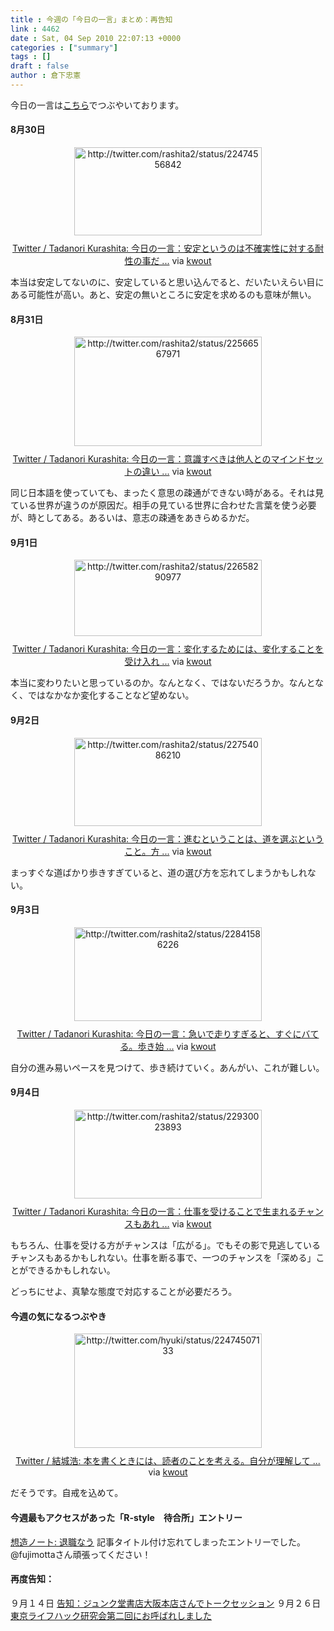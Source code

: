 ```yaml
---
title : 今週の「今日の一言」まとめ：再告知
link : 4462
date : Sat, 04 Sep 2010 22:07:13 +0000
categories : ["summary"]
tags : []
draft : false
author : 倉下忠憲
---
```


今日の一言は<a href="http://twitter.com/rashita2">こちら</a>でつぶやいております。
 
<h4>8月30日</h4>
<div class="kwout" style="text-align: center;"><img src="http://kwout.com/cutout/x/d4/c7/gyj_bor_w300.jpg" alt="http://twitter.com/rashita2/status/22474556842" title="Twitter / Tadanori Kurashita: 今日の一言：安定というのは不確実性に対する耐性の事だ ..." width="300" height="141" style="border: none;" usemap="#map_xd4c7gyj" /><map id="map_xd4c7gyj" name="map_xd4c7gyj"><area coords="13,67,61,72" href="http://twitter.com/rashita2/status/22474556842" alt="" shape="rect" /><area coords="13,89,37,113" href="http://twitter.com/rashita2" alt="" shape="rect" /><area coords="47,89,105,104" href="http://twitter.com/rashita2" alt="" shape="rect" /></map><p style="margin-top: 10px; text-align: center;"><a href="http://twitter.com/rashita2/status/22474556842">Twitter / Tadanori Kurashita: 今日の一言：安定というのは不確実性に対する耐性の事だ ...</a> via <a href="http://kwout.com/quote/xd4c7gyj">kwout</a></p></div>
<!--more-->
本当は安定してないのに、安定していると思い込んでると、だいたいえらい目にある可能性が高い。あと、安定の無いところに安定を求めるのも意味が無い。
<h4>8月31日</h4>
<div class="kwout" style="text-align: center;"><img src="http://kwout.com/cutout/h/4g/uh/rwd_bor_w300.jpg" alt="http://twitter.com/rashita2/status/22566567971" title="Twitter / Tadanori Kurashita: 今日の一言：意識すべきは他人とのマインドセットの違い ..." width="300" height="175" style="border: none;" usemap="#map_h4guhrwd" /><map id="map_h4guhrwd" name="map_h4guhrwd"><area coords="12,102,60,107" href="http://twitter.com/rashita2/status/22566567971" alt="" shape="rect" /><area coords="12,124,35,148" href="http://twitter.com/rashita2" alt="" shape="rect" /><area coords="46,124,104,138" href="http://twitter.com/rashita2" alt="" shape="rect" /></map><p style="margin-top: 10px; text-align: center;"><a href="http://twitter.com/rashita2/status/22566567971">Twitter / Tadanori Kurashita: 今日の一言：意識すべきは他人とのマインドセットの違い ...</a> via <a href="http://kwout.com/quote/h4guhrwd">kwout</a></p></div>
同じ日本語を使っていても、まったく意思の疎通ができない時がある。それは見ている世界が違うのが原因だ。相手の見ている世界に合わせた言葉を使う必要が、時としてある。あるいは、意志の疎通をあきらめるかだ。
<h4>9月1日</h4>
<div class="kwout" style="text-align: center;"><img src="http://kwout.com/cutout/b/pj/mb/qs2_bor_w300.jpg" alt="http://twitter.com/rashita2/status/22658290977" title="Twitter / Tadanori Kurashita: 今日の一言：変化するためには、変化することを受け入れ ..." width="300" height="122" style="border: none;" usemap="#map_bpjmbqs2" /><map id="map_bpjmbqs2" name="map_bpjmbqs2"><area coords="13,48,56,54" href="http://twitter.com/rashita2/status/22658290977" alt="" shape="rect" /><area coords="13,70,36,94" href="http://twitter.com/rashita2" alt="" shape="rect" /><area coords="47,70,105,84" href="http://twitter.com/rashita2" alt="" shape="rect" /></map><p style="margin-top: 10px; text-align: center;"><a href="http://twitter.com/rashita2/status/22658290977">Twitter / Tadanori Kurashita: 今日の一言：変化するためには、変化することを受け入れ ...</a> via <a href="http://kwout.com/quote/bpjmbqs2">kwout</a></p></div>
本当に変わりたいと思っているのか。なんとなく、ではないだろうか。なんとなく、ではなかなか変化することなど望めない。
<h4>9月2日</h4>
<div class="kwout" style="text-align: center;"><img src="http://kwout.com/cutout/n/86/z4/x5a_bor_w300.jpg" alt="http://twitter.com/rashita2/status/22754086210" title="Twitter / Tadanori Kurashita: 今日の一言：進むということは、道を選ぶということ。方 ..." width="300" height="141" style="border: none;" usemap="#map_n86z4x5a" /><map id="map_n86z4x5a" name="map_n86z4x5a"><area coords="12,67,58,72" href="http://twitter.com/rashita2/status/22754086210" alt="" shape="rect" /><area coords="12,89,35,113" href="http://twitter.com/rashita2" alt="" shape="rect" /><area coords="46,89,104,104" href="http://twitter.com/rashita2" alt="" shape="rect" /></map><p style="margin-top: 10px; text-align: center;"><a href="http://twitter.com/rashita2/status/22754086210">Twitter / Tadanori Kurashita: 今日の一言：進むということは、道を選ぶということ。方 ...</a> via <a href="http://kwout.com/quote/n86z4x5a">kwout</a></p></div>
まっすぐな道ばかり歩きすぎていると、道の選び方を忘れてしまうかもしれない。
<h4>9月3日</h4>
<div class="kwout" style="text-align: center;"><img src="http://kwout.com/cutout/7/ch/kp/mv7_bor_w300.jpg" alt="http://twitter.com/rashita2/status/22841586226" title="Twitter / Tadanori Kurashita: 今日の一言：急いで走りすぎると、すぐにバてる。歩き始 ..." width="300" height="150" style="border: none;" usemap="#map_7chkpmv7" /><map id="map_7chkpmv7" name="map_7chkpmv7"><area coords="13,67,57,73" href="http://twitter.com/rashita2/status/22841586226" alt="" shape="rect" /><area coords="13,98,36,121" href="http://twitter.com/rashita2" alt="" shape="rect" /><area coords="47,97,104,112" href="http://twitter.com/rashita2" alt="" shape="rect" /></map><p style="margin-top: 10px; text-align: center;"><a href="http://twitter.com/rashita2/status/22841586226">Twitter / Tadanori Kurashita: 今日の一言：急いで走りすぎると、すぐにバてる。歩き始 ...</a> via <a href="http://kwout.com/quote/7chkpmv7">kwout</a></p></div>
自分の進み易いペースを見つけて、歩き続けていく。あんがい、これが難しい。
<h4>9月4日</h4>
<div class="kwout" style="text-align: center;"><img src="http://kwout.com/cutout/9/xw/2z/8pm_bor_w300.jpg" alt="http://twitter.com/rashita2/status/22930023893" title="Twitter / Tadanori Kurashita: 今日の一言：仕事を受けることで生まれるチャンスもあれ ..." width="300" height="142" style="border: none;" usemap="#map_9xw2z8pm" /><map id="map_9xw2z8pm" name="map_9xw2z8pm"><area coords="14,68,42,73" href="http://twitter.com/rashita2/status/22930023893" alt="" shape="rect" /><area coords="14,89,37,113" href="http://twitter.com/rashita2" alt="" shape="rect" /><area coords="48,89,105,104" href="http://twitter.com/rashita2" alt="" shape="rect" /></map><p style="margin-top: 10px; text-align: center;"><a href="http://twitter.com/rashita2/status/22930023893">Twitter / Tadanori Kurashita: 今日の一言：仕事を受けることで生まれるチャンスもあれ ...</a> via <a href="http://kwout.com/quote/9xw2z8pm">kwout</a></p></div>
もちろん、仕事を受ける方がチャンスは「広がる」。でもその影で見逃しているチャンスもあるかもしれない。仕事を断る事で、一つのチャンスを「深める」ことができるかもしれない。

どっちにせよ、真摯な態度で対応することが必要だろう。

<h4>今週の気になるつぶやき</h4>
<div class="kwout" style="text-align: center;"><img src="http://kwout.com/cutout/f/ma/td/c36_bor_w300.jpg" alt="http://twitter.com/hyuki/status/22474507133" title="Twitter / 結城浩: 本を書くときには、読者のことを考える。自分が理解して ..." width="300" height="183" style="border: none;" usemap="#map_fmatdc36" /><map id="map_fmatdc36" name="map_fmatdc36"><area coords="14,131,37,155" href="http://twitter.com/hyuki" alt="" shape="rect" /><area coords="48,131,84,146" href="http://twitter.com/hyuki" alt="" shape="rect" /><area coords="64,101,84,107" href="http://www.echofon.com/" alt="" shape="rect" /><area coords="14,101,62,107" href="http://twitter.com/hyuki/status/22474507133" alt="" shape="rect" /></map><p style="margin-top: 10px; text-align: center;"><a href="http://twitter.com/hyuki/status/22474507133">Twitter / 結城浩: 本を書くときには、読者のことを考える。自分が理解して ...</a> via <a href="http://kwout.com/quote/fmatdc36">kwout</a></p></div>
だそうです。自戒を込めて。
<h4>今週最もアクセスがあった「R-style　待合所」エントリー</h4>
<a href="http://r-style.posterous.com/27033831">想造ノート: 退職なう</a>
記事タイトル付け忘れてしまったエントリーでした。@fujimottaさん頑張ってください！

<h4>再度告知：</h4>
９月１４日
<a href="https://rashita.net/blog/?p=4454">告知：ジュンク堂書店大阪本店さんでトークセッション</a>
９月２６日
<a href="https://rashita.net/blog/?p=4434">東京ライフハック研究会第二回にお呼ばれしました</a>